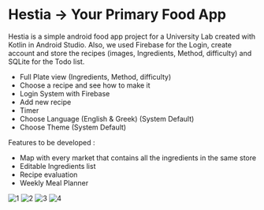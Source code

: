 # Hestia -> Your Primary Food App 



Hestia is a simple android food app project for a University Lab created with Kotlin in Android Studio. Also, we used Firebase for the Login, create account and store the recipes (images, Ingredients, Method, difficulty) and SQLite for the Todo list. 

- Full Plate view (Ingredients, Method, difficulty)
- Choose a recipe and see how to make it
- Login System with Firebase 
- Add new recipe
- Timer
- Choose Language (English & Greek) (System Default)
- Choose Theme (System Default)


Features to be developed :

- Map with every market that contains all the ingredients in the same store
- Editable Ingredients list  
- Recipe evaluation
- Weekly Meal Planner

![1](https://user-images.githubusercontent.com/81921759/157280146-cb167d90-f0d2-44b5-a0fb-e26ecbf3ea91.jpg)
![2](https://user-images.githubusercontent.com/81921759/157280187-1e932551-4063-4498-ad01-42e7ee2631dd.jpg)
![3](https://user-images.githubusercontent.com/81921759/157280194-3899eb57-84a4-4ac6-b56c-ecd62a11d916.jpg)
![4](https://user-images.githubusercontent.com/81921759/157280199-bae11988-0b32-4d8d-913d-f6a600c8aae6.jpg)
